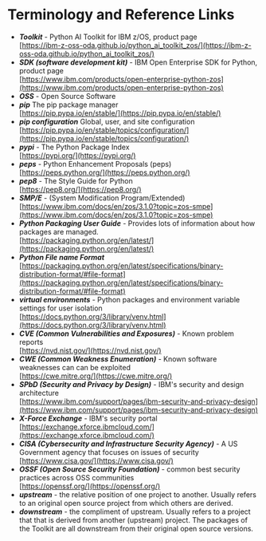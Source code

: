 # Terminology and Reference Links
- _**Toolkit**_ - Python AI Toolkit for IBM z/OS, product page  
    [https://ibm-z-oss-oda.github.io/python_ai_toolkit_zos/](https://ibm-z-oss-oda.github.io/python_ai_toolkit_zos/)
- _**SDK (software development kit)**_ - IBM Open Enterprise SDK for Python, product page  
    [https://www.ibm.com/products/open-enterprise-python-zos](https://www.ibm.com/products/open-enterprise-python-zos)
- _**OSS**_ - Open Source Software
- _**pip**_ The pip package manager  
    [https://pip.pypa.io/en/stable/](https://pip.pypa.io/en/stable/)
- _**pip configuration**_ Global, user, and site configuration  
    [https://pip.pypa.io/en/stable/topics/configuration/](https://pip.pypa.io/en/stable/topics/configuration/)
- _**pypi**_ - The Python Package Index  
    [https://pypi.org/](https://pypi.org/)
- _**peps**_ - Python Enhancement Proposals (peps)  
    [https://peps.python.org/](https://peps.python.org/)
- _**pep8**_ - The Style Guide for Python  
    [https://pep8.org/](https://pep8.org/)
- _**SMP/E**_ -  (System Modification Program/Extended)  
    [https://www.ibm.com/docs/en/zos/3.1.0?topic=zos-smpe](https://www.ibm.com/docs/en/zos/3.1.0?topic=zos-smpe)
- _**Python Packaging User Guide**_ - Provides lots of information about how packages are managed.  
    [https://packaging.python.org/en/latest/](https://packaging.python.org/en/latest/)
- _**Python File name Format**_  
    [https://packaging.python.org/en/latest/specifications/binary-distribution-format/#file-format](https://packaging.python.org/en/latest/specifications/binary-distribution-format/#file-format)
- _**virtual environments**_ - Python packages and environment variable settings for user isolation  
    [https://docs.python.org/3/library/venv.html](https://docs.python.org/3/library/venv.html)
- _**CVE (Common Vulnerabilities and Exposures)**_ - Known problem reports  
    [https://nvd.nist.gov/](https://nvd.nist.gov/)
- _**CWE (Common Weakness Enumeration)**_ - Known software weaknesses can can be exploited  
    [https://cwe.mitre.org/](https://cwe.mitre.org/)
- _**SPbD (Security and Privacy by Design)**_ - IBM's security and design architecture  
    [https://www.ibm.com/support/pages/ibm-security-and-privacy-design](https://www.ibm.com/support/pages/ibm-security-and-privacy-design)
- _**X-Force Exchange**_ - IBM's security portal  
    [https://exchange.xforce.ibmcloud.com/](https://exchange.xforce.ibmcloud.com/)
- _**CISA (Cybersecurity and Infrastructure Security Agency)**_ - A US Government agency that focuses 
on issues of security  
    [https://www.cisa.gov/](https://www.cisa.gov/)
- _**OSSF (Open Source Security Foundation)**_ - common best security practices across OSS communities  
    [https://openssf.org/](https://openssf.org/)
- _**upstream**_ - the relative position of one project to another.  Usually refers to an original 
    open source project from which others are derived.
- _**downstream**_ - the compliment of upstream.  Usually refers to a project that that is derived
    from another (upstream) project.  The packages of the Toolkit are all downstream from their 
    original open source versions.